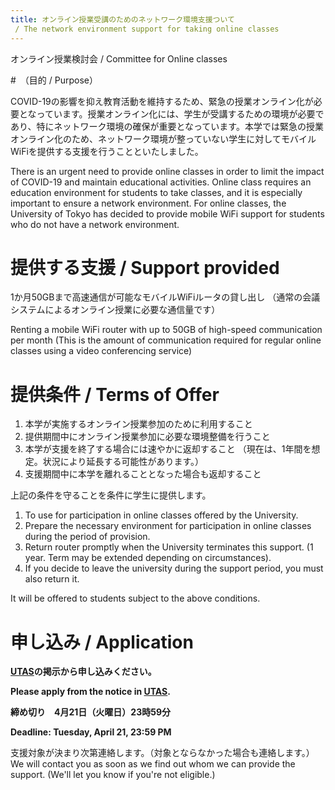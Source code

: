 ```yaml
---
title: オンライン授業受講のためのネットワーク環境支援ついて  
 / The network environment support for taking online classes 
---
```

オンライン授業検討会 / Committee for Online classes 

#　（目的 / Purpose） 

COVID-19の影響を抑え教育活動を維持するため、緊急の授業オンライン化が必要となっています。授業オンライン化には、学生が受講するための環境が必要であり、特にネットワーク環境の確保が重要となっています。本学では緊急の授業オンライン化のため、ネットワーク環境が整っていない学生に対してモバイルWiFiを提供する支援を行うことといたしました。 

There is an urgent need to provide online classes in order to limit the impact of COVID-19 and maintain educational activities. Online class requires an education environment for students to take classes, and it is especially important to ensure a network environment. For online classes, the University of Tokyo has decided to provide mobile WiFi support for students who do not have a network environment. 

# 提供する支援 / Support provided 

1か月50GBまで高速通信が可能なモバイルWiFiルータの貸し出し 
（通常の会議システムによるオンライン授業に必要な通信量です） 

Renting a mobile WiFi router with up to 50GB of high-speed communication per month 
(This is the amount of communication required for regular online classes using a video conferencing service)  

# 提供条件 / Terms of Offer 

1. 本学が実施するオンライン授業参加のために利用すること 
1. 提供期間中にオンライン授業参加に必要な環境整備を行うこと 
1. 本学が支援を終了する場合には速やかに返却すること 
（現在は、1年間を想定。状況により延長する可能性があります。） 
1. 支援期間中に本学を離れることとなった場合も返却すること 

上記の条件を守ることを条件に学生に提供します。 

1. To use for participation in online classes offered by the University. 
1. Prepare the necessary environment for participation in online classes during the period of provision. 
1. Return router promptly when the University terminates this support. 
(1 year. Term may be extended depending on circumstances). 
1. If you decide to leave the university during the support period, you must also return it. 

It will be offered to students subject to the above conditions. 

# 申し込み / Application 

**[UTAS](https://utas.adm.u-tokyo.ac.jp/)の掲示から申し込みください。**

**Please apply from the notice in [UTAS](https://utas.adm.u-tokyo.ac.jp).**

**締め切り　4月21日（火曜日）23時59分**

**Deadline: Tuesday, April 21, 23:59 PM**

支援対象が決まり次第連絡します。（対象とならなかった場合も連絡します。） 
We will contact you as soon as we find out whom we can provide the support. (We'll let you know if you're not eligible.) 


 